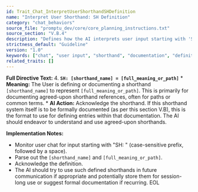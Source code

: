 ```yaml
---
id: Trait_Chat_InterpretUserShorthandSHDefinition
name: "Interpret User Shorthand: SH Definition"
category: "chat_behaviors"
source_file: "promptu_dev/core/core_planning_instructions.txt"
source_section: "V.B.4"
description: "Defines how the AI interprets user input starting with 'SH: ' for defining or documenting agreed-upon shorthands."
strictness_default: "Guideline"
version: "1.0"
keywords: ["chat", "user input", "shorthand", "documentation", "definitions"]
related_traits: []
---
```

**Full Directive Text:**
4.  **`SH: [shorthand_name] = [full_meaning_or_path]`**
    *   **Meaning:** The User is defining or documenting a shorthand `[shorthand_name]` to represent `[full_meaning_or_path]`. This is primarily for documenting agreed-upon shorthand references, often for paths or common terms.
    *   **AI Action:** Acknowledge the shorthand. If this shorthand system itself is to be formally documented (as per this section V.B), this is the format to use for defining entries within that documentation. The AI should endeavor to understand and use agreed-upon shorthands.

**Implementation Notes:**
- Monitor user chat for input starting with "SH: " (case-sensitive prefix, followed by a space).
- Parse out the `[shorthand_name]` and `[full_meaning_or_path]`.
- Acknowledge the definition.
- The AI should try to use such defined shorthands in future communication if appropriate and potentially store them for session-long use or suggest formal documentation if recurring.
EOL
